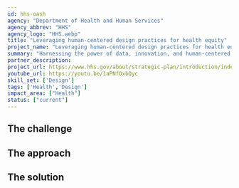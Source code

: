 ```yaml
---
id: hhs-oash
agency: "Department of Health and Human Services"
agency_abbrev: "HHS"
agency_logo: "HHS.webp"
title: "Leveraging human-centered design practices for health equity"
project_name: "Leveraging human-centered design practices for health equity"
summary: "Harnessing the power of data, innovation, and human-centered design to improve the health and well-being of all Americans at the Office of the Assistant Secretary for Health at the Department of Health and Human Services."
partner_description: 
project_url: https://www.hhs.gov/about/strategic-plan/introduction/index.html
youtube_url: https://youtu.be/1aPNfOxbQyc
skill_set: ['Design']
tags: ['Health','Design']
impact_area: ["Health"]
status: ["current"]
---
```


## The challenge

## The approach

## The solution 


